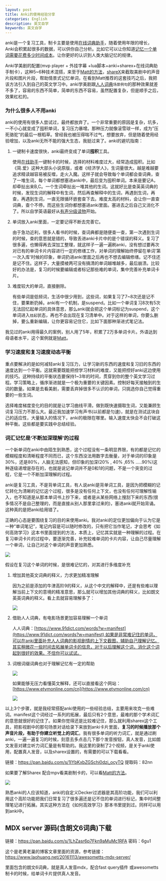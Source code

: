 ```yaml
---
layout: post
title: Anki的使用经验分享
categories: English
description: 英文自学
keywords: 英文自学
---
```





anki是一个复习工具，制卡主要是使用[在线词典助手](https://chrome.google.com/webstore/detail/online-dictionary-helper/lppjdajkacanlmpbbcdkccjkdbpllajb)，随着使用年限的增长，Anki会积累起很多的数据，可以供你自己分析。比如它可以让你知道[记忆一个单词需要花费多少时间成本](https://cs-cn.top/2019/05/12/Memory-Core/)。让你更好的认识到人类大脑记忆的规律。

Anki学美剧的配置(mvp player + 外挂字幕 +lua脚本+anki+sharex+在线词典助手制卡），这种5~6种技术混搭，来至于[Matt的方法](https://youtu.be/bbg6ztWecbU)，[shareX](https://getsharex.com/)来截取美剧中的声音片段和图片片段，帮助情景式记忆单词，在看到Matt推荐的这套技巧之后，我把该方法引入到自己的英文学习中。anki学美剧跟[人人词典](https://www.91dict.com/words?w=manifest)`场景例句`的那种效果就差不多了，容易的东西不简单，简单的东西不容易，虽然配置复杂，但是顺手之后，效果杠杠的。



### 为什么很多人不用anki

anki的使用有很多人尝试过，最终都放弃了。一个非常重要的原因是复杂，坑多，一不小心就变成了囤积单词，复习压力暴增。那种压力就像滚雪球一样，成为”压死骆驼“的最后一根稻草。曾经我也被压得喘不过气，想要放弃，但是随着使用经验增加，以及anki无所不能的强大生态，我挺过来了。anki的避坑指南：



1. 一键制卡速度很快，anki最终变成了单词**囤积**工具。

   使用[在线助手](https://www.laohuang.net/20180213/online-dictionary-helper/)一键制卡的时候，选择的材料难度过大，经常造成囤积。比如《简.爱》这种大部头小说原版，或者《经济学人》，生词量很大。越是难越要追求精读越容易被反噬，走火入魔。这样子就会导致每个单词都会查词典，查了一堆生词，每个单词都想塞进anki中，最后变为囤积单词。本来是要记A，却牵扯出来B,C。一个生词牵扯出一堆其他的生词。这就好比是查英英词典的时候，发现生词的解释中有生词，然后再查解释中的生词，再遇到生词，再查，再遇到生词，一直无限循环嵌套查下去。难度太高的材料，会让你一直查词典，查个不停。而这些生词你都想塞进anki里面。塞进去之后自己又消化不了。所以自学英语最好从[有声分级读物](https://cs-cn.top/2019/05/10/english-study-series_01/)开始。

2. 单词放入anki里面，一定要记得不断去完善它。

   由于急功近利，很多人看书的时候，查词典都是随便查一查，第一次遇到生词的时候，查的意思就是错的，导致丢进anki卡片中的是个错误的释义。复习了很多遍，也懒得再去深加工整理，就这样子一遍一遍刷anki，没有想过要再次对已有的单词卡片内容进行一定的修缮工作，对单词的理解始终停留在单词’第一次入库‘时候的印象，单词扔进anki里面之后再也不想去编辑修缮。记不住还是记不住。这样子，大量摸棱两可没有搞清的单词越堆越多，最后崩溃。比较好的办法是，复习的时候要编辑或者标记那些难的单词，集中完善补充单词卡片。

3. 难度较大的单词，直接删除。

   有些单词是低频词，生活中很少用到，这些词，如果复习了7~8次还是记不住，要果断扔掉。anki有一个机制，是suspend。比如一个单词复习8次有5次无法回忆起单词的具体意思，那么anki就会把这个单词标记为suspend，这个单词进入`挂起`状态，再也不会出现在复习清单中。对于这样的单词，你要么删掉，要么重新编辑，让你更容易记住它，比如下面那种渐进式笔记法。
   
   

我见过的anki用得最久的案例，别人用了5年，积累了2万多单词卡片。外语达到母语者水平，这个案例就是[Matt](https://youtu.be/wrBFhsnBQ2k)。



### 学习速度和复习速度动态平衡

重点要解决的是如何减轻anki复习压力，让学习新的东西的速度和复习旧的东西的速度达到一个平衡。这就需要既能把控学习材料的难度，又能把控好anki这边使用的技巧。这种持续的平衡状态要保持1~3年的时间，贯穿到你的整个英文学习过程。学习策略上，循序渐进就是一个极为重要的关键因素。控制好每天接触到的生词的数量。如果是去看美剧，需要丢弃掉很多不认识的单词，只挑选你自己觉得重要的一些生词。

选择难度梯度变化的目的就是让学习曲线平滑。做到既快速摄取生词，又能兼顾生词复习压力不那么大。最近我加速学习有声书(以前都是匀速)，就是在测试这块自己的适应性，大量输入的情况下，anki的极限在哪里。输入速度太快会不会打破这种平衡。这些都是要实践中总结经验。



### 词汇记忆是‘不断加深理解’的过程

一个新单词在anki中由陌生到熟悉，这个过程没有一条明显界限，有的都是记忆的模糊程度和清晰程度不同而已，这个东西没法用数字去衡量，对于单词的印象是30%，还是80%，人脑无法感知，但印象的加深(20% , 40% ,65% .....90%)这种逐级递增是存在的，也就是说记单词并不是0和1的问题，不是一个突变的过程，它是一个不断加深理解的过程。

anki是复习工具，不是背单词工具，有人说anki是背单词工具，是因为把模糊的记忆转化为清晰的记忆这个过程，很多是没有任何上下文，也没有任何可理解性输入，也不知道是从那本单词书上抄下来，或者是从某些网络上搜刮下来的东西(很多情况不是自己整理的，而是直接从别人那里拿过来的)，塞进anki就开始背诵。这种真的是把anki给用错了。

正确的心态是要围绕复习的目的来使用anki。我对anki的定位更加偏向于认为它是一种“单词笔记”，笔记内容是可以随时修改的，只有把它当作笔记，才会思考《如何高效学习》这本书里面提到的方法，本质上，记忆其实就是一种理解的过程。在复习单词卡片的过程中，要逐渐完善，补充较难单词的卡片内容，让自己尽量理解一个单词，让自己对这个单词的声音更加熟悉。

<img src="https://cs-cn.top//images/posts/20210714194447.png"/>

假设在复习这个单词的时候，是很难记忆的，对其进行多维度补充

1. 增加其他英文词典的释义，力求更加精准理解

   因为之前是添加的牛津高阶9的释义，从这个中文的解释中，还是有些难以理解当前上下文的意境的精准意思，那么就可以增加其他词典的释义，比如朗文英英词典的释义。看上去就容易理解多了：

   <img src="https://cs-cn.top//images/posts/20210714195219.png"/>

2. 借助人人词典，有电影场景更加容易理解一个单词

   

   人人词典：[https://www.91dict.com/words?w=manifest](https://www.91dict.com/words?w=manifest),如果是非常难记住的单词，可以在anki里面补充人人词典的影视剧情的上下文截图，辅助自己理解记忆。其实稍微花一些时间去拓展单词卡的信息，对于以后理解这个词，消化这个词起到很好的效果。不信你可以试试。

3. 词根词缀词典也对于理解记忆有一定的帮助

   <img src="https://cs-cn.top//images/posts/cigen_cizui_200816.png"/>

   如果能够无压力看懂英文解释，还可以直接看这个网站：[https://www.etymonline.com/cn](https://www.etymonline.com/cn)

   <img src="https://cs-cn.top//images/posts/shizitou_25533.png"/>
   
   

以上3个步骤，就是我经常搭配anki使用的一些经验总结，主要用来攻克一些难词。manifest这个词经过一系列的拓展，最后只有2个意思，最难的那个学术词汇的意思就很好的记住了。如果你觉得还是比较难记住，那么就利用sharex这个工具，把影视剧中的那句场景对话给录下来放到anki卡片里面，**复习的时候播放那个声音片段，有助于你建立听觉上的词汇**。我有很多单词的听力词汇，就是通过刷anki，一遍一遍复习的时候，刻意去多点击几下那个发音按钮，真人发音，比如朗文发音对建立听力词汇量是有帮助的。我这里的录制了2个视频，是关于anki使用，配置真人发音，以及sharex设置的，有需要的可以下载看看。

链接：https://pan.baidu.com/s/1lYbKxbZGSchi0dzi_ocyTQ 
提取码：82nn

如果要了解Sharex 配合mpv看美剧制卡的，可以看[Matt的方法](https://youtu.be/bbg6ztWecbU)。



<img src="https://cs-cn.top//images/posts/result_203722.png"/>
<br/>


熟悉anki的人应该知道，anki的自定义Decker过滤器是其高阶功能，我们可以利用这个高阶功能把我们日常复习了很多遍还是记不住的单词进行标记，集中时间整理笔记进行拓展。其实这种方法在《如何高效学习》那本书里提到过。同样可以用到anki中。



## MDX server 源码(含朗文6词典)下载



链接：https://pan.baidu.com/s/1LhZasr6p7Fkn9aMuMc1RFA 密码：6gu1

这个是老黄老巢的博客文章里面的资源，参考链接：https://www.laohuang.net/20161113/awesometts-mdx-server/

里面包含的朗文6词典，就是真人发音mdx，配合fast query插件 或awesometts制卡的时候，给单词卡片提供真人发音。









